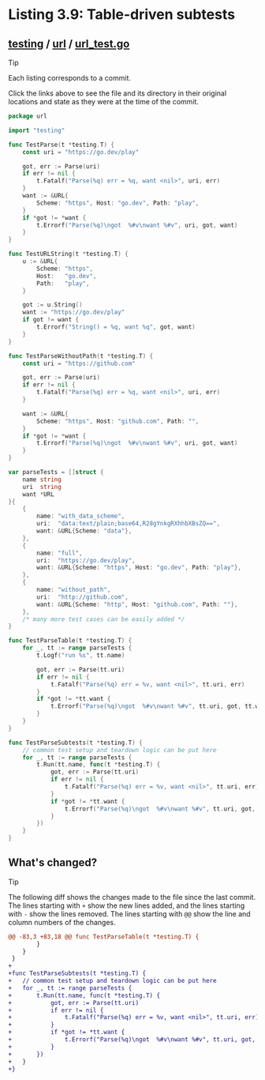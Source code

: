 # Listing 3.9: Table-driven subtests

## [testing](https://github.com/inancgumus/gobyexample/blob/203d5f5c38c21e46b27aeddc886fa34812de7eba/testing) / [url](https://github.com/inancgumus/gobyexample/blob/203d5f5c38c21e46b27aeddc886fa34812de7eba/testing/url) / [url_test.go](https://github.com/inancgumus/gobyexample/blob/203d5f5c38c21e46b27aeddc886fa34812de7eba/testing/url/url_test.go)

> [!TIP]
> Each listing corresponds to a commit.
>
> Click the links above to see the file and its directory in their original locations and state as they were at the time of the commit.

```go
package url

import "testing"

func TestParse(t *testing.T) {
	const uri = "https://go.dev/play"

	got, err := Parse(uri)
	if err != nil {
		t.Fatalf("Parse(%q) err = %q, want <nil>", uri, err)
	}
	want := &URL{
		Scheme: "https", Host: "go.dev", Path: "play",
	}
	if *got != *want {
		t.Errorf("Parse(%q)\ngot  %#v\nwant %#v", uri, got, want)
	}
}

func TestURLString(t *testing.T) {
	u := &URL{
		Scheme: "https",
		Host:   "go.dev",
		Path:   "play",
	}

	got := u.String()
	want := "https://go.dev/play"
	if got != want {
		t.Errorf("String() = %q, want %q", got, want)
	}
}

func TestParseWithoutPath(t *testing.T) {
	const uri = "https://github.com"

	got, err := Parse(uri)
	if err != nil {
		t.Fatalf("Parse(%q) err = %q, want <nil>", uri, err)
	}

	want := &URL{
		Scheme: "https", Host: "github.com", Path: "",
	}
	if *got != *want {
		t.Errorf("Parse(%q)\ngot  %#v\nwant %#v", uri, got, want)
	}
}

var parseTests = []struct {
	name string
	uri  string
	want *URL
}{
	{
		name: "with_data_scheme",
		uri:  "data:text/plain;base64,R28gYnkgRXhhbXBsZQ==",
		want: &URL{Scheme: "data"},
	},
	{
		name: "full",
		uri:  "https://go.dev/play",
		want: &URL{Scheme: "https", Host: "go.dev", Path: "play"},
	},
	{
		name: "without_path",
		uri:  "http://github.com",
		want: &URL{Scheme: "http", Host: "github.com", Path: ""},
	},
	/* many more test cases can be easily added */
}

func TestParseTable(t *testing.T) {
	for _, tt := range parseTests {
		t.Logf("run %s", tt.name)

		got, err := Parse(tt.uri)
		if err != nil {
			t.Fatalf("Parse(%q) err = %v, want <nil>", tt.uri, err)
		}
		if *got != *tt.want {
			t.Errorf("Parse(%q)\ngot  %#v\nwant %#v", tt.uri, got, tt.want)
		}
	}
}

func TestParseSubtests(t *testing.T) {
	// common test setup and teardown logic can be put here
	for _, tt := range parseTests {
		t.Run(tt.name, func(t *testing.T) {
			got, err := Parse(tt.uri)
			if err != nil {
				t.Fatalf("Parse(%q) err = %v, want <nil>", tt.uri, err)
			}
			if *got != *tt.want {
				t.Errorf("Parse(%q)\ngot  %#v\nwant %#v", tt.uri, got, tt.want)
			}
		})
	}
}
```

## What's changed?

> [!TIP]
> The following diff shows the changes made to the file since the last commit.
> The lines starting with `+` show the new lines added, and the lines starting with `-` show the lines removed.
> The lines starting with `@@` show the line and column numbers of the changes.

```diff
@@ -83,3 +83,18 @@ func TestParseTable(t *testing.T) {
 		}
 	}
 }
+
+func TestParseSubtests(t *testing.T) {
+	// common test setup and teardown logic can be put here
+	for _, tt := range parseTests {
+		t.Run(tt.name, func(t *testing.T) {
+			got, err := Parse(tt.uri)
+			if err != nil {
+				t.Fatalf("Parse(%q) err = %v, want <nil>", tt.uri, err)
+			}
+			if *got != *tt.want {
+				t.Errorf("Parse(%q)\ngot  %#v\nwant %#v", tt.uri, got, tt.want)
+			}
+		})
+	}
+}
```

